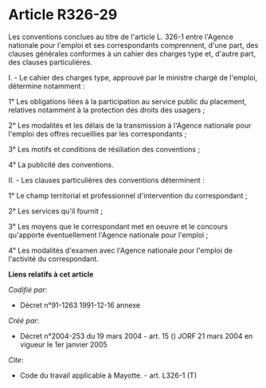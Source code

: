 # Article R326-29

Les conventions conclues au titre de l'article L. 326-1 entre l'Agence nationale pour l'emploi et ses correspondants
comprennent, d'une part, des clauses générales conformes à un cahier des charges type et, d'autre part, des clauses
particulières.

I. - Le cahier des charges type, approuvé par le ministre chargé de l'emploi, détermine notamment :

1° Les obligations liées à la participation au service public du placement, relatives notamment à la protection des droits
des usagers ;

2° Les modalités et les délais de la transmission à l'Agence nationale pour l'emploi des offres recueillies par les
correspondants ;

3° Les motifs et conditions de résiliation des conventions ;

4° La publicité des conventions.

II. - Les clauses particulières des conventions déterminent :

1° Le champ territorial et professionnel d'intervention du correspondant ;

2° Les services qu'il fournit ;

3° Les moyens que le correspondant met en oeuvre et le concours qu'apporte éventuellement l'Agence nationale pour l'emploi ;

4° Les modalités d'examen avec l'Agence nationale pour l'emploi de l'activité du correspondant.

**Liens relatifs à cet article**

_Codifié par_:

  - Décret n°91-1263 1991-12-16 annexe

_Créé par_:

  - Décret n°2004-253 du 19 mars 2004 - art. 15 () JORF 21 mars 2004 en vigueur le 1er janvier 2005

_Cite_:

  - Code du travail applicable à Mayotte. - art. L326-1 (T)
